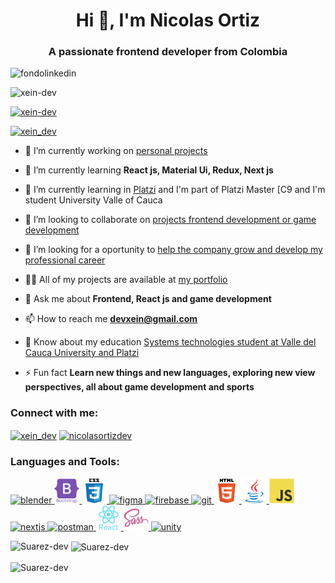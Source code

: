  <h1 align="center">Hi 👋, I'm Nicolas Ortiz</h1>
<h3 align="center">A passionate frontend developer from Colombia</h3>

![fondolinkedin](https://user-images.githubusercontent.com/79024305/161687329-627bae93-200b-4de3-ba34-d6ebea4631aa.png)
 
<p align="left"> <img src="https://komarev.com/ghpvc/?username=xein-dev&label=Profile%20views&color=0e75b6&style=flat" alt="xein-dev" /> </p>

<p align="left"> <a href="https://github.com/ryo-ma/github-profile-trophy"><img src="https://github-profile-trophy.vercel.app/?username=xein-dev" alt="xein-dev" /></a> </p>

<p align="left"> <a href="https://twitter.com/xein_dev" target="blank"><img src="https://img.shields.io/twitter/follow/xein_dev?logo=twitter&style=for-the-badge" alt="xein_dev" /></a> </p>

- 🔭 I’m currently working on [personal projects](https://github.com/Xein-dev/Chat_RealTime)

- 🌱 I’m currently learning **React js, Material Ui, Redux, Next js**

- 🌱 I’m currently learning in [Platzi](https://platzi.com/p/Xein_dev/) and I'm part of Platzi Master [C9 and I'm student University Valle of Cauca

- 👯 I’m looking to collaborate on [projects frontend development or game development ](https://github.com/Xein-dev/MarioGame)

- 🤝 I’m looking for a oportunity to [help the company grow and develop my professional career](https://github.com/Xein-dev/Personal_Portfolio)

- 👨‍💻 All of my projects are available at [my portfolio](https://github.com/Xein-dev/Personal_Portfolio)

- 💬 Ask me about **Frontend, React js and game development**

- 📫 How to reach me **devxein@gmail.com**

- 📄 Know about my education [Systems technologies student at Valle del Cauca University and Platzi](https://platzi.com/p/Xein_dev/)

- ⚡ Fun fact **Learn new things and new languages, exploring new view perspectives, all about game development and sports**

<h3 align="left">Connect with me:</h3>
<p align="left">
<a href="https://twitter.com/xein_dev" target="blank"><img align="center" src="https://raw.githubusercontent.com/rahuldkjain/github-profile-readme-generator/master/src/images/icons/Social/twitter.svg" alt="xein_dev" height="30" width="40" /></a>
<a href="https://linkedin.com/in/nicolasortizdev" target="blank"><img align="center" src="https://raw.githubusercontent.com/rahuldkjain/github-profile-readme-generator/master/src/images/icons/Social/linked-in-alt.svg" alt="nicolasortizdev" height="30" width="40" /></a>
</p>

<h3 align="left">Languages and Tools:</h3>
<p align="left"> <a href="https://www.blender.org/" target="_blank" rel="noreferrer"> <img src="https://download.blender.org/branding/community/blender_community_badge_white.svg" alt="blender" width="40" height="40"/> </a> <a href="https://getbootstrap.com" target="_blank" rel="noreferrer"> <img src="https://raw.githubusercontent.com/devicons/devicon/master/icons/bootstrap/bootstrap-plain-wordmark.svg" alt="bootstrap" width="40" height="40"/> </a> <a href="https://www.w3schools.com/css/" target="_blank" rel="noreferrer"> <img src="https://raw.githubusercontent.com/devicons/devicon/master/icons/css3/css3-original-wordmark.svg" alt="css3" width="40" height="40"/> </a> <a href="https://www.figma.com/" target="_blank" rel="noreferrer"> <img src="https://www.vectorlogo.zone/logos/figma/figma-icon.svg" alt="figma" width="40" height="40"/> </a> <a href="https://firebase.google.com/" target="_blank" rel="noreferrer"> <img src="https://www.vectorlogo.zone/logos/firebase/firebase-icon.svg" alt="firebase" width="40" height="40"/> </a> <a href="https://git-scm.com/" target="_blank" rel="noreferrer"> <img src="https://www.vectorlogo.zone/logos/git-scm/git-scm-icon.svg" alt="git" width="40" height="40"/> </a> <a href="https://www.w3.org/html/" target="_blank" rel="noreferrer"> <img src="https://raw.githubusercontent.com/devicons/devicon/master/icons/html5/html5-original-wordmark.svg" alt="html5" width="40" height="40"/> </a> <a href="https://www.java.com" target="_blank" rel="noreferrer"> <img src="https://raw.githubusercontent.com/devicons/devicon/master/icons/java/java-original.svg" alt="java" width="40" height="40"/> </a> <a href="https://developer.mozilla.org/en-US/docs/Web/JavaScript" target="_blank" rel="noreferrer"> <img src="https://raw.githubusercontent.com/devicons/devicon/master/icons/javascript/javascript-original.svg" alt="javascript" width="40" height="40"/> </a> <a href="https://nextjs.org/" target="_blank" rel="noreferrer"> <img src="https://cdn.worldvectorlogo.com/logos/nextjs-2.svg" alt="nextjs" width="40" height="40"/> </a> <a href="https://postman.com" target="_blank" rel="noreferrer"> <img src="https://www.vectorlogo.zone/logos/getpostman/getpostman-icon.svg" alt="postman" width="40" height="40"/> </a> <a href="https://reactjs.org/" target="_blank" rel="noreferrer"> <img src="https://raw.githubusercontent.com/devicons/devicon/master/icons/react/react-original-wordmark.svg" alt="react" width="40" height="40"/> </a> <a href="https://sass-lang.com" target="_blank" rel="noreferrer"> <img src="https://raw.githubusercontent.com/devicons/devicon/master/icons/sass/sass-original.svg" alt="sass" width="40" height="40"/> </a> <a href="https://unity.com/" target="_blank" rel="noreferrer"> <img src="https://www.vectorlogo.zone/logos/unity3d/unity3d-icon.svg" alt="unity" width="40" height="40"/> </a> </p>

<p><img align="left" src="https://github-readme-stats.vercel.app/api/top-langs?username=Suarez-dev&show_icons=true&locale=en&layout=compact" alt="Suarez-dev" /></p>

<p>&nbsp;<img align="center" src="https://github-readme-stats.vercel.app/api?username=Suarez-dev&show_icons=true&locale=en" alt="Suarez-dev" /></p>

<p><img align="center" src="https://github-readme-streak-stats.herokuapp.com/?user=Suarez-dev&" alt="Suarez-dev" /></p>
<!--

